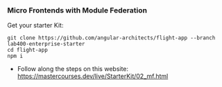 ### Micro Frontends with Module Federation

Get your starter Kit:

```
git clone https://github.com/angular-architects/flight-app --branch lab400-enterprise-starter
cd flight-app
npm i
```

- Follow along the steps on this website: https://mastercourses.dev/live/StarterKit/02_mf.html

